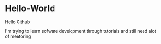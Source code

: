 # Hello-World
Hello Github

I'm trying to learn sofware development through tutorials and still need alot of mentoring
